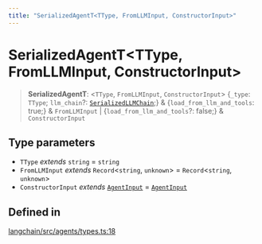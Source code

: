 ```yaml
---
title: "SerializedAgentT<TType, FromLLMInput, ConstructorInput>"
---
```


# SerializedAgentT<TType, FromLLMInput, ConstructorInput\>

> **SerializedAgentT**: <`TType`, `FromLLMInput`, `ConstructorInput`\> \{`_type`: `TType`;
> `llm_chain`?: [`SerializedLLMChain`](../../chains/types/SerializedLLMChain.md);} & \{`load_from_llm_and_tools`: true;} & `FromLLMInput` \| \{`load_from_llm_and_tools`?: false;} & `ConstructorInput`

## Type parameters

- `TType` _extends_ `string` = `string`
- `FromLLMInput` _extends_ `Record`<`string`, `unknown`\> = `Record`<`string`, `unknown`\>
- `ConstructorInput` _extends_ [`AgentInput`](../interfaces/AgentInput.md) = [`AgentInput`](../interfaces/AgentInput.md)

## Defined in

[langchain/src/agents/types.ts:18](https://github.com/hwchase17/langchainjs/blob/ddf2996/langchain/src/agents/types.ts#L18)
